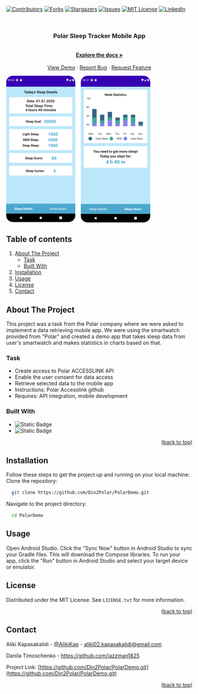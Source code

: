[![Contributors][contributors-shield]][contributors-url]
[![Forks][forks-shield]][forks-url]
[![Stargazers][stars-shield]][stars-url]
[![Issues][issues-shield]][issues-url]
[![MIT License][license-shield]][license-url]
[![LinkedIn][linkedin-shield]][linkedin-url]

<br />
<div align="center">
  <h3 align="center">Polar Sleep Tracker Mobile App</h3>

  <p align="center">
    <br />
    <a href="https://github.com/Din2Polar/PolarDemo.git"><strong>Explore the docs »</strong></a>
    <br />
    <br />
    <a href="https://alikikap.github.io/wolt-delivery-calculator/">View Demo</a>
    ·
    <a href="https://github.com/Din2Polar/PolarDemo/issues">Report Bug</a>
    ·
    <a href="https://github.com/Din2Polar/PolarDemo/issues">Request Feature</a>
  </p>
</div>

![img_2.png](img_2.png)

## Table of contents
1. [About The Project](#about-the-project)
    * [Task](#task)
    * [Built With](#built-with)
2. [Installation](#installation)
3. [Usage](#usage)
4. [License](#license)
5. [Contact](#contact)
## About The Project

This project was a task from the Polar company where we were asked to implement a data retrieving mobile app. We were using the smartwatch provided from "Polar" and created a demo app that takes sleep data from user's smartwatch and makes statistics in charts based on that.  
### Task
* Create access to Polar ACCESSLINK API
* Enable the user consent for data access
* Retrieve selected data to the mobile app
* Instructions: Polar Accesslink github
* Requires: API integration, mobile development
### Built With
* ![Static Badge](https://img.shields.io/badge/kotlin-000000?style=for-the-badge&logo=kotlin)
* ![Static Badge](https://img.shields.io/badge/jetpackcompose-2EC781?style=for-the-badge&logo=jetpack%20compose&logoColor=white)
<p align="right">(<a href="#readme-top">back to top</a>)</p>

## Installation

Follow these steps to get the project up and running on your local machine:
<br/>
Clone the repository:
```bash
  git clone https://github.com/Din2Polar/PolarDemo.git
```
Navigate to the project directory:
```bash
  cd PolarDemo
```
## Usage
Open Android Studio.
Click the "Sync Now" button in Android Studio to sync your Gradle files. This will download the Compose libraries.
To run your app, click the "Run" button in Android Studio and select your target device or emulator.
## License

Distributed under the MIT License. See `LICENSE.txt` for more information.

<p align="right">(<a href="#readme-top">back to top</a>)</p>

## Contact

Aliki Kapasakalidi - [@AlikiKap](https://www.linkedin.com/in/aliki-kapasakalidi-921891203/) - aliki02.kapasakalidi@gmail.com

Danila Timoschenko - https://github.com/jazzman1825

Project Link: [https://github.com/Din2Polar/PolarDemo.git](https://github.com/Din2Polar/PolarDemo.git)

<p align="right">(<a href="#readme-top">back to top</a>)</p>


[contributors-shield]: https://img.shields.io/github/contributors/AlikiKap/wolt-delivery-calculator.svg?style=for-the-badge
[contributors-url]: https://github.com/Din2Polar/PolarDemo/graphs/contributors
[forks-shield]: https://img.shields.io/github/forks/Din2Polar/PolarDemo.svg?style=for-the-badge
[forks-url]: https://github.com/Din2Polar/PolarDemo/network/members
[stars-shield]: https://img.shields.io/github/stars/Din2Polar/PolarDemo.svg?style=for-the-badge
[stars-url]: https://github.com/Din2Polar/PolarDemo/stargazers
[issues-shield]: https://img.shields.io/github/issues/Din2Polar/PolarDemo.svg?style=for-the-badge
[issues-url]: https://github.com/Din2Polar/PolarDemo/issues
[license-shield]: https://img.shields.io/github/license/Din2Polar/PolarDemo.svg?style=for-the-badge
[license-url]: https://github.com/Din2Polar/PolarDemo/blob/main/LICENSE
[linkedin-shield]: https://img.shields.io/badge/-LinkedIn-black.svg?style=for-the-badge&logo=linkedin&colorB=555
[linkedin-url]: https://www.linkedin.com/in/aliki-kapasakalidi-921891203/
[React.js]: https://img.shields.io/badge/React-20232A?style=for-the-badge&logo=react&logoColor=61DAFB
[React-url]: https://reactjs.org/
